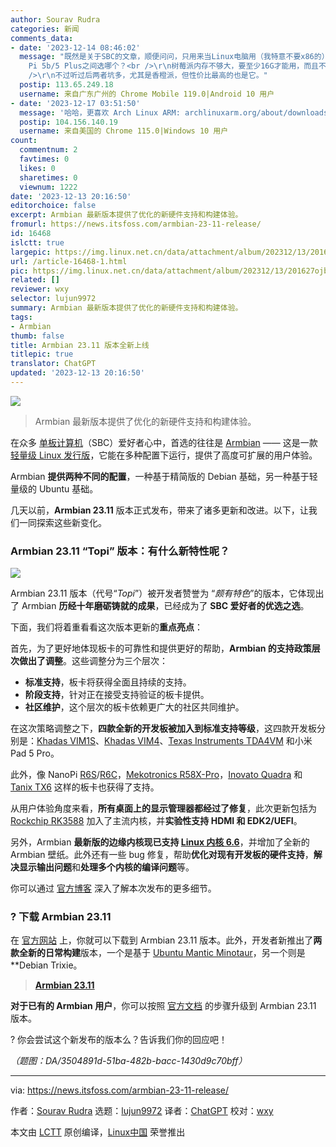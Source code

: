 ```yaml
---
author: Sourav Rudra
categories: 新闻
comments_data:
- date: '2023-12-14 08:46:02'
  message: "既然是关于SBC的文章，顺便问问，只用来当Linux电脑用（我特意不要x86的），Raspberry Pi 5B、Rock 5B和Orange
    Pi 5b/5 Plus之间选哪个？<br />\r\n树莓派内存不够大，要至少16G才能用，而且不能直接从NVMe SSD开机启动，后两个SBC 都自带M2插槽。<br
    />\r\n不过听过后两者坑多，尤其是香橙派，但性价比最高的也是它。"
  postip: 113.65.249.18
  username: 来自广东广州的 Chrome Mobile 119.0|Android 10 用户
- date: '2023-12-17 03:51:50'
  message: '哈哈，更喜欢 Arch Linux ARM: archlinuxarm.org/about/downloads'
  postip: 104.156.140.19
  username: 来自美国的 Chrome 115.0|Windows 10 用户
count:
  commentnum: 2
  favtimes: 0
  likes: 0
  sharetimes: 0
  viewnum: 1222
date: '2023-12-13 20:16:50'
editorchoice: false
excerpt: Armbian 最新版本提供了优化的新硬件支持和构建体验。
fromurl: https://news.itsfoss.com/armbian-23-11-release/
id: 16468
islctt: true
largepic: https://img.linux.net.cn/data/attachment/album/202312/13/201627ojbuy44jsjocsnsj.jpg
url: /article-16468-1.html
pic: https://img.linux.net.cn/data/attachment/album/202312/13/201627ojbuy44jsjocsnsj.jpg.thumb.jpg
related: []
reviewer: wxy
selector: lujun9972
summary: Armbian 最新版本提供了优化的新硬件支持和构建体验。
tags:
- Armbian
thumb: false
title: Armbian 23.11 版本全新上线
titlepic: true
translator: ChatGPT
updated: '2023-12-13 20:16:50'
---
```


![](https://img.linux.net.cn/data/attachment/album/202312/13/201627ojbuy44jsjocsnsj.jpg)



> 
> Armbian 最新版本提供了优化的新硬件支持和构建体验。
> 
> 
> 


在众多 [单板计算机](https://en.wikipedia.org/wiki/Single-board_computer)（SBC）爱好者心中，首选的往往是 [Armbian](https://www.armbian.com/) —— 这是一款 [轻量级 Linux 发行版](https://itsfoss.com/lightweight-linux-beginners/)，它能在多种配置下运行，提供了高度可扩展的用户体验。


Armbian **提供两种不同的配置**，一种基于精简版的 Debian 基础，另一种基于轻量级的 Ubuntu 基础。


几天以前，**Armbian 23.11** 版本正式发布，带来了诸多更新和改进。以下，让我们一同探索这些新变化。


### Armbian 23.11 “Topi” 版本：有什么新特性呢？


![](https://img.linux.net.cn/data/attachment/album/202312/13/201650pkqlh6sy9lwuh566.png)


Armbian 23.11 版本（代号“*Topi*”）被开发者赞誉为 “*颇有特色*”的版本，它体现出了 Armbian **历经十年磨砺铸就的成果**，已经成为了 **SBC 爱好者的优选之选**。


下面，我们将着重看看这次版本更新的**重点亮点**：


首先，为了更好地体现板卡的可靠性和提供更好的帮助，**Armbian 的支持政策层次做出了调整**。这些调整分为三个层次：


* **标准支持**，板卡将获得全面且持续的支持。
* **阶段支持**，针对正在接受支持验证的板卡提供。
* **社区维护**，这个层次的板卡依赖更广大的社区共同维护。


在这次策略调整之下，**四款全新的开发板被加入到标准支持等级**，这四款开发板分别是：[Khadas VIM1S](https://www.khadas.com/vim1s)、[Khadas VIM4](https://www.khadas.com/vim4)、[Texas Instruments TDA4VM](https://www.ti.com/tool/SK-TDA4VM) 和小米 Pad 5 Pro。


此外，像 NanoPi [R6S](https://www.friendlyelec.com/index.php?route=product%2Fproduct&product_id=289)/[R6C](https://www.friendlyelec.com/index.php?route=product%2Fproduct&product_id=291)，[Mekotronics R58X-Pro](https://www.mekotronics.com/h-pd-55.html)，[Inovato Quadra](https://inovato.com/products/quadra) 和 [Tanix TX6](https://www.tanix-box.com/project-view/tanix-tx6-android-tv-box-allwinner-h6-dual-wifi-6k-alice-ux/) 这样的板卡也获得了支持。


从用户体验角度来看，**所有桌面上的显示管理器都经过了修复**，此次更新包括为 [Rockchip RK3588](https://www.rock-chips.com/a/en/products/RK35_Series/2022/0926/1660.html) 加入了主流内核，并**实验性支持 HDMI 和 EDK2/UEFI**。


另外，Armbian **最新版的边缘内核现已支持 [Linux 内核 6.6](https://news.itsfoss.com/linux-kernel-6-6-release/)**，并增加了全新的 Armbian 壁纸。此外还有一些 bug 修复，帮助**优化对现有开发板的硬件支持**，**解决显示输出问题**和**处理多个内核的编译问题**等。


你可以通过 [官方博客](https://www.armbian.com/newsflash/armbian-23-11-topi/) 深入了解本次发布的更多细节。


### ? 下载 Armbian 23.11


在 [官方网站](https://www.armbian.com/download/) 上，你就可以下载到 Armbian 23.11 版本。此外，开发者新推出了**两款全新的日常构建**版本，一个是基于 [Ubuntu Mantic Minotaur](https://news.itsfoss.com/ubuntu-23-10-release/)，另一个则是 \*\*Debian Trixie。



> 
> **[Armbian 23.11](https://www.armbian.com/download/)**
> 
> 
> 


**对于已有的 Armbian 用户**，你可以按照 [官方文档](https://docs.armbian.com/User-Guide_Getting-Started/) 的步骤升级到 Armbian 23.11 版本。


? 你会尝试这个新发布的版本么？告诉我们你的回应吧！


*（题图：DA/3504891d-51ba-482b-bacc-1430d9c70bff）*




---


via: <https://news.itsfoss.com/armbian-23-11-release/>


作者：[Sourav Rudra](https://news.itsfoss.com/author/sourav/) 选题：[lujun9972](https://github.com/lujun9972) 译者：[ChatGPT](https://linux.cn/lctt/ChatGPT) 校对：[wxy](https://github.com/wxy)


本文由 [LCTT](https://github.com/LCTT/TranslateProject) 原创编译，[Linux中国](https://linux.cn/) 荣誉推出